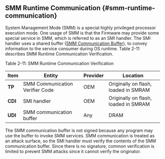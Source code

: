 ## SMM Runtime Communication {#smm-runtime-communication}

System Management Mode (SMM) is a special highly privileged processor execution mode. One usage of SMM is that the Firmware may provide some special service in SMM, which is referred to as an SMI handler. The SMI handler uses a shared buffer ([SMM Communication Buffer](https://github.com/tianocore-docs/Docs/raw/master/White_Papers/A_Tour_Beyond_BIOS_Secure_SMM_Communication.pdf)), to convey information to the service consumer during OS runtime. Table 2-11 describes SMM Runtime Communication Verification.

Table 2-11: SMM Runtime Communication Verification

| **Item** | **Entity** | **Provider** | **Location** |
| --- | --- | --- | --- |
| **TP** | SMM Communication Verifier Code | OEM | Originally on flash, loaded in SMRAM |
| **CDI** | SMI handler | OEM | Originally on flash, loaded in SMRAM |
| **UDI** | SMM communication buffer | Any | DRAM |

The SMM communication buffer is not signed because any program may use the buffer to invoke SMM services. SMM communication is treated as an attack surface, so the SMI handler must verify the contents of the SMM communication buffer. Since there is no signature, common verification is limited to prevent SMM attacks since it cannot verify the originator.